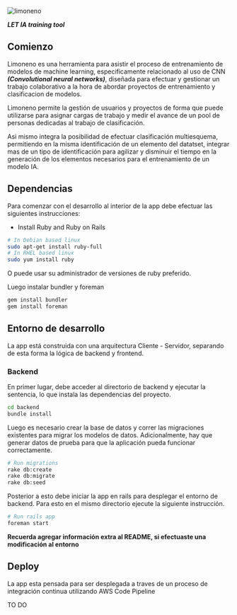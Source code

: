 ![limoneno](https://github.com/LemontechSA/limoneno/blob/master/frontend/src/assets/png/limoneno.png?raw=true)

***LET IA training tool***

## Comienzo

Limoneno es una herramienta para asistir el proceso de entrenamiento de modelos de machine learning, especificamente relacionado al uso de CNN ***(Convolutional neural networks)***, diseñada para efectuar y gestionar un trabajo colaborativo a la hora de abordar proyectos de entrenamiento y clasificacion de modelos.

Limoneno permite la gestión de usuarios y proyectos de forma que puede utilizarse para asignar cargas de trabajo y medir el avance de un pool de personas dedicadas al trabajo de clasificación.

Asi mismo integra la posibilidad de efectuar clasificación multiesquema, permitiendo en la misma identificación de un elemento del datatset, integrar mas de un tipo de identificación para agilizar y disminuir el tiempo en la generación de los elementos necesarios para el entrenamiento de un modelo IA.

## Dependencias

Para comenzar con el desarrollo al interior de la app debe efectuar las siguientes instrucciones:

- Install Ruby and Ruby on Rails
```bash
# In Debian based linux
sudo apt-get install ruby-full
# In RHEL based linux
sudo yum install ruby
```

O puede usar su administrador de versiones de ruby ​​preferido.

Luego instalar bundler y foreman
```bash
gem install bundler
gem install foreman
```

## Entorno de desarrollo

La app está construida con una arquitectura Cliente - Servidor, separando de esta forma la lógica de backend y frontend.

### Backend

En primer lugar, debe acceder al directorio de backend y ejecutar la sentencia, lo que instala las dependencias del proyecto.

```bash
cd backend
bundle install
```

Luego es necesario crear la base de datos y correr las migraciones existentes para migrar los modelos de datos. Adicionalmente, hay que generar datos de prueba para que la aplicación pueda funcionar correctamente.

```bash
# Run migrations
rake db:create
rake db:migrate
rake db:seed
```

Posterior a esto debe iniciar la app en rails para desplegar el entorno de backend. Para esto en el mismo directorio ejecute la siguiente instrucción.

```bash
# Run rails app
foreman start
```

**Recuerda agregar información extra al README, si efectuaste una modificación al entorno**

## Deploy

La app esta pensada para ser desplegada a traves de un proceso de integración continua utilizando AWS Code Pipeline

TO DO
